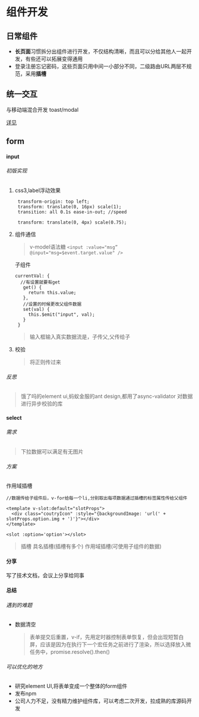 # 组件开发
## 日常组件
- **长页面**习惯拆分出组件进行开发，不仅结构清晰，而且可以分给其他人一起开发，有些还可以拓展变得通用
- 登录注册忘记密码，这些页面只用中间一小部分不同，二级路由URL两层不规范，采用**插槽**
## 统一交互
与移动端混合开发 toast/modal

[详见](重构移植抢购项目.md)
## form
#### input
###### 初版实现
1. css3,label浮动效果
   ```
    transform-origin: top left;
    transform: translate(0, 16px) scale(1);
    transition: all 0.1s ease-in-out; //speed

    transform: translate(0, 4px) scale(0.75);
   ```
2. 组件通信
   >v-model语法糖
   `<input :value="msg” @input="msg=$event.target.value" />`

   子组件
   ```
   currentVal: {
     //有设置就要有get
      get() {
        return this.value;
      },
      //设置的时候更改父组件数据
      set(val) {
        this.$emit("input", val);
      }
    }
   ```
   >输入框输入真实数据流是，子传父,父传给子
3. 校验
   >将正则传过来
###### 反思
>饿了吗的element ui,蚂蚁金服的ant design,都用了async-validator 对数据进行异步校验的库
#### select
###### 需求
>下拉数据可以满足有无图片
###### 方案
作用域插槽
```
//数据传给子组件后，v-for给每一个li,分别取出每项数据通过插槽的标签属性传给父组件

<template v-slot:default="slotProps">
  <div class="coutryIcon" :style="{backgroundImage: 'url(' + slotProps.option.img + ')'}"></div>
</template>

<slot :option='option'></slot>
```
>插槽 具名插槽(插槽有多个) 作用域插槽(可使用子组件的数据)
#### 分享
写了技术文档，会议上分享给同事
#### 总结
###### 遇到的难题
- 数据清空
  >表单提交后重置，v-if，先用定时器控制表单恢复，但会出现短暂白屏，应该是因为在执行下一个宏任务之前进行了渲染，所以选择放入微任务中，promise.resolve().then()
###### 可以优化的地方
- 研究element UI,将表单变成一个整体的form组件
- 发布npm
- 公司人力不足，没有精力维护组件库，可以考虑二次开发，拉成熟的库源码开发
